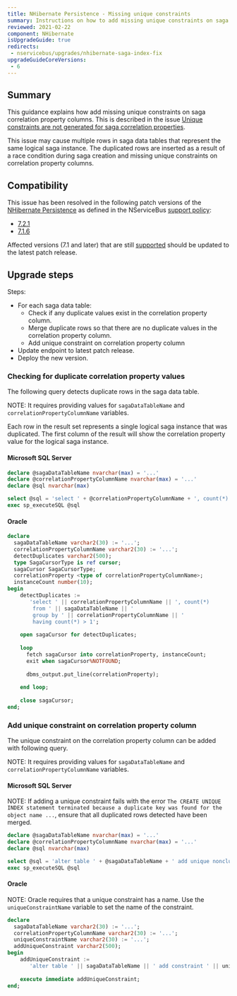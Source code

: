 ```yaml
---
title: NHibernate Persistence - Missing unique constraints
summary: Instructions on how to add missing unique constraints on saga correlation property columns for affected versions.
reviewed: 2021-02-22
component: NHibernate
isUpgradeGuide: true
redirects:
 - nservicebus/upgrades/nhibernate-saga-index-fix
upgradeGuideCoreVersions:
 - 6
---
```



## Summary

This guidance explains how add missing unique constraints on saga correlation property columns. This is described in the issue [Unique constraints are not generated for saga correlation properties](https://github.com/Particular/NServiceBus.NHibernate/issues/280).

This issue may cause multiple rows in saga data tables that represent the same logical saga instance. The duplicated rows are inserted as a result of a race condition during saga creation and missing unique constraints on correlation property columns.


## Compatibility

This issue has been resolved in the following patch versions of the [NHibernate Persistence](/persistence/nhibernate/) as defined in the NServiceBus [support policy](/nservicebus/upgrades/support-policy.md):

 * [7.2.1](https://github.com/Particular/NServiceBus.NHibernate/releases/tag/7.2.1)
 * [7.1.6](https://github.com/Particular/NServiceBus.NHibernate/releases/tag/7.1.6)

Affected versions (7.1 and later) that are still [supported](/nservicebus/upgrades/supported-versions.md#persistence-packages-nservicebus-nhibernate) should be updated to the latest patch release.


## Upgrade steps

Steps:

 * For each saga data table:
    * Check if any duplicate values exist in the correlation property column.
    * Merge duplicate rows so that there are no duplicate values in the correlation property column.
    * Add unique constraint on correlation property column
 * Update endpoint to latest patch release.
 * Deploy the new version.


### Checking for duplicate correlation property values

The following query detects duplicate rows in the saga data table.

NOTE: It requires providing values for `sagaDataTableName` and `correlationPropertyColumnName` variables.

Each row in the result set represents a single logical saga instance that was duplicated. The first column of the result will show the correlation property value for the logical saga instance.


#### Microsoft SQL Server

```sql
declare @sagaDataTableName nvarchar(max) = '...'
declare @correlationPropertyColumnName nvarchar(max) = '...'
declare @sql nvarchar(max)

select @sql = 'select ' + @correlationPropertyColumnName + ', count(*) as SagaRows from ' + @sagaDataTableName + ' group by ' + @correlationPropertyColumnName + ' having count(*) > 1'
exec sp_executeSQL @sql
```


#### Oracle

```sql
declare
  sagaDataTableName varchar2(30) := '...';
  correlationPropertyColumnName varchar2(30) := '...';
  detectDuplicates varchar2(500);
  type SagaCursorType is ref cursor;
  sagaCursor SagaCursorType;
  correlationProperty <type of correlationPropertyColumnName>;
  instanceCount number(10);
begin
    detectDuplicates :=
       'select ' || correlationPropertyColumnName || ', count(*)
        from ' || sagaDataTableName || '
        group by ' || correlationPropertyColumnName || '
        having count(*) > 1';
        
    open sagaCursor for detectDuplicates;
    
    loop
      fetch sagaCursor into correlationProperty, instanceCount;
      exit when sagaCursor%NOTFOUND;
      
      dbms_output.put_line(correlationProperty);
      
    end loop;
    
    close sagaCursor;
end;
```


### Add unique constraint on correlation property column

The unique constraint on the correlation property column can be added with following query.

NOTE: It requires providing values for `sagaDataTableName` and `correlationPropertyColumnName` variables.


#### Microsoft SQL Server

NOTE: If adding a unique constraint fails with the error `The CREATE UNIQUE INDEX statement terminated because a duplicate key was found for the object name ...`, ensure that all duplicated rows detected have been merged.

```sql
declare @sagaDataTableName nvarchar(max) = '...'
declare @correlationPropertyColumnName nvarchar(max) = '...'
declare @sql nvarchar(max)

select @sql = 'alter table ' + @sagaDataTableName + ' add unique nonclustered ( ' + @correlationPropertyColumnName + ' asc )with (pad_index = off, statistics_norecompute = off, sort_in_tempdb = off, ignore_dup_key = off, online = off, allow_row_locks = on, allow_page_locks = on)'
exec sp_executeSQL @sql
```


#### Oracle

NOTE: Oracle requires that a unique constraint has a name. Use the `uniqueConstraintName` variable to set the name of the constraint.

```sql
declare
  sagaDataTableName varchar2(30) := '...';
  correlationPropertyColumnName varchar2(30) := '...';
  uniqueConstraintName varchar2(30) := '...';
  addUniqueConstraint varchar2(500);
begin
    addUniqueConstraint :=
       'alter table ' || sagaDataTableName || ' add constraint ' || uniqueConstraintName || ' unique (' || correlationPropertyColumnName || ')';
       
    execute immediate addUniqueConstraint;
end;
```
